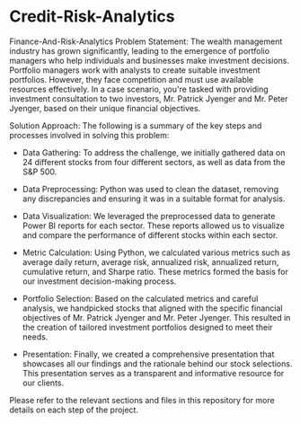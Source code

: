 # Credit-Risk-Analytics
Finance-And-Risk-Analytics
Problem Statement:
The wealth management industry has grown significantly, leading to the emergence of portfolio managers who help individuals and businesses make investment decisions. Portfolio managers work with analysts to create suitable investment portfolios. However, they face competition and must use available resources effectively. In a case scenario, you're tasked with providing investment consultation to two investors, Mr. Patrick Jyenger and Mr. Peter Jyenger, based on their unique financial objectives.

Solution Approach:
The following is a summary of the key steps and processes involved in solving this problem:

* Data Gathering:
To address the challenge, we initially gathered data on 24 different stocks from four different sectors, as well as data from the S&P 500.

* Data Preprocessing:
Python was used to clean the dataset, removing any discrepancies and ensuring it was in a suitable format for analysis.

* Data Visualization:
We leveraged the preprocessed data to generate Power BI reports for each sector. These reports allowed us to visualize and compare the performance of different stocks within each sector.

* Metric Calculation:
Using Python, we calculated various metrics such as average daily return, average risk, annualized risk, annualized return, cumulative return, and Sharpe ratio. These metrics formed the basis for our investment decision-making process.

* Portfolio Selection:
Based on the calculated metrics and careful analysis, we handpicked stocks that aligned with the specific financial objectives of Mr. Patrick Jyenger and Mr. Peter Jyenger. This resulted in the creation of tailored investment portfolios designed to meet their needs.

* Presentation:
Finally, we created a comprehensive presentation that showcases all our findings and the rationale behind our stock selections. This presentation serves as a transparent and informative resource for our clients.

Please refer to the relevant sections and files in this repository for more details on each step of the project.
